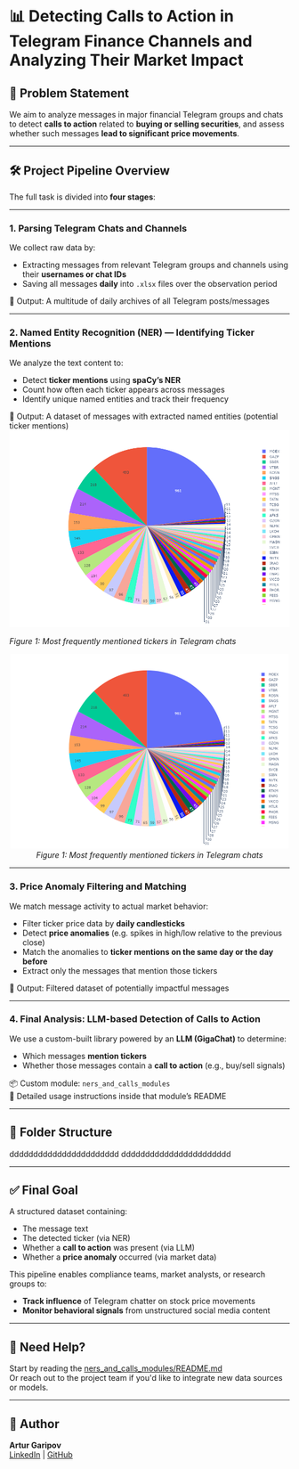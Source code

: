 # 📊 Detecting Calls to Action in Telegram Finance Channels and Analyzing Their Market Impact

## 🧩 Problem Statement

We aim to analyze messages in major financial Telegram groups and chats to detect **calls to action** related to **buying or selling securities**, and assess whether such messages **lead to significant price movements**.

---

## 🛠️ Project Pipeline Overview

The full task is divided into **four stages**:

---

### **1. Parsing Telegram Chats and Channels**

We collect raw data by:
- Extracting messages from relevant Telegram groups and channels using their **usernames or chat IDs**
- Saving all messages **daily** into `.xlsx` files over the observation period

📁 Output: A multitude of daily archives of all Telegram posts/messages

---

### **2. Named Entity Recognition (NER) — Identifying Ticker Mentions**

We analyze the text content to:
- Detect **ticker mentions** using **spaCy’s NER**
- Count how often each ticker appears across messages
- Identify unique named entities and track their frequency

📁 Output: A dataset of messages with extracted named entities (potential ticker mentions)
![Most Mentioned Tickers](2%20NER/Most%20Mentioned%20Tickers.png)

*Figure 1: Most frequently mentioned tickers in Telegram chats*
<p align="center">
  <img src="2%20NER/Most%20Mentioned%20Tickers.png" alt="Most Mentioned Tickers" width="500">
  <br>
  <em>Figure 1: Most frequently mentioned tickers in Telegram chats</em>
</p>


---

### **3. Price Anomaly Filtering and Matching**

We match message activity to actual market behavior:
- Filter ticker price data by **daily candlesticks**
- Detect **price anomalies** (e.g. spikes in high/low relative to the previous close)
- Match the anomalies to **ticker mentions on the same day or the day before**
- Extract only the messages that mention those tickers

📁 Output: Filtered dataset of potentially impactful messages

---

### **4. Final Analysis: LLM-based Detection of Calls to Action**

We use a custom-built library powered by an **LLM (GigaChat)** to determine:
- Which messages **mention tickers**
- Whether those messages contain a **call to action** (e.g., buy/sell signals)

📦 Custom module: `ners_and_calls_modules`  
📄 Detailed usage instructions inside that module’s README

---

## 📁 Folder Structure

ddddddddddddddddddddddd
ddddddddddddddddddddddd

---

## ✅ Final Goal

A structured dataset containing:
- The message text
- The detected ticker (via NER)
- Whether a **call to action** was present (via LLM)
- Whether a **price anomaly** occurred (via market data)

This pipeline enables compliance teams, market analysts, or research groups to:
- **Track influence** of Telegram chatter on stock price movements
- **Monitor behavioral signals** from unstructured social media content


---

## 🧠 Need Help?

Start by reading the [ners_and_calls_modules/README.md](ners_and_calls_modules/README.md)  
Or reach out to the project team if you'd like to integrate new data sources or models.

---

## 📝 Author

**Artur Garipov**  
[LinkedIn](https://www.linkedin.com/in/artur-garipov-36037a319) | [GitHub](https://github.com/Artur-Gar)
